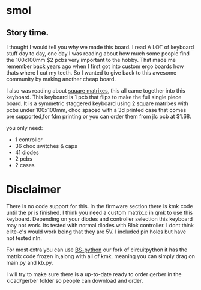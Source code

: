 # smol

## Story time.

I thought I would tell you why we made this board.
I read A LOT of keyboard stuff day to day, one day I was reading about how much some people find the 100x100mm $2 pcbs very important to the hobby.
That made me remember back years ago when I first got into custom ergo boards how thats where I cut my teeth.
So I wanted to give back to this awesome community by making another cheap board.

I also was reading about [square matrixes](https://kbd.news/Square-or-round-robin-matrix-1400.html), this all came together into this keyboard.
This keyboard is 1 pcb that flips to make the full single piece board.
It is a symmetric staggered keyboard using 2 square matrixes with pcbs under 100x100mm,
choc spaced with a 3d printed case that comes pre supported,for fdm printing or you can order them from jlc pcb at $1.68.

you only need:

- 1 controller
- 36 choc switches & caps
- 41 diodes
- 2 pcbs
- 2 cases

# Disclaimer

There is no code support for this.
In the firmware section there is kmk code until the pr is finished.
I think you need a custom matrix.c in qmk to use this keyboard.
Depending on your diodes and controller selection this keyboard may not work.
Its tested with normal diodes with Blok controller.
I dont think elite-c's would work being that they are 5V.
I included pin holes but have not tested n!n.

For most extra you can use [BS-python](https://github.com/boardsource/bs-python) our fork of circuitpython it has the matrix code frozen in,along with all of kmk. meaning you can simply drag on main.py and kb.py.

I will try to make sure there is a up-to-date ready to order gerber in the kicad/gerber folder so people can download and order.
